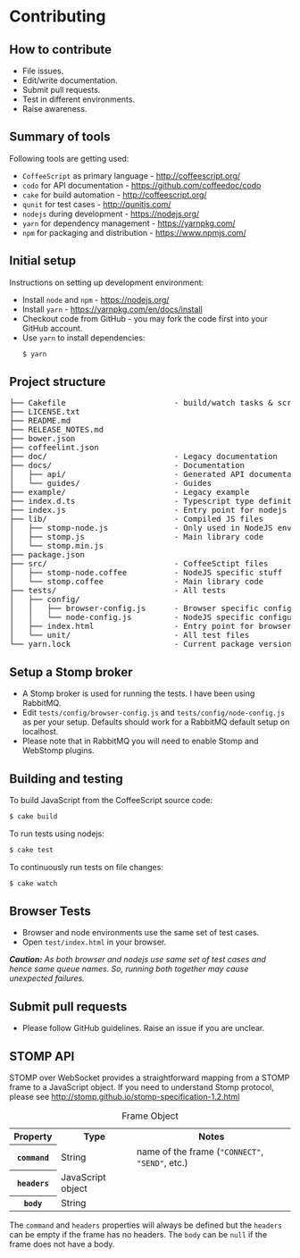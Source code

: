 # Contributing

## How to contribute

* File issues.
* Edit/write documentation.
* Submit pull requests.
* Test in different environments.
* Raise awareness.

## Summary of tools

Following tools are getting used:

* `CoffeeScript` as primary language - http://coffeescript.org/
* `codo` for API documentation - https://github.com/coffeedoc/codo
* `cake` for build automation - http://coffeescript.org/
* `qunit` for test cases - http://qunitjs.com/
* `nodejs` during development - https://nodejs.org/
* `yarn` for dependency management - https://yarnpkg.com/
* `npm` for packaging and distribution - https://www.npmjs.com/

## Initial setup

Instructions on setting up development environment:

* Install `node` and `npm` - https://nodejs.org/
* Install `yarn` - https://yarnpkg.com/en/docs/install
* Checkout code from GitHub - you may fork the code first into your GitHub account.
* Use `yarn` to install dependencies:
    ```bash
    $ yarn
    ```

## Project structure

<pre>
├── Cakefile                       - build/watch tasks & scripts
├── LICENSE.txt
├── README.md
├── RELEASE_NOTES.md
├── bower.json
├── coffeelint.json
├── doc/                           - Legacy documentation
├── docs/                          - Documentation
│   ├── api/                       - Generated API documentation
│   └── guides/                    - Guides
├── example/                       - Legacy example 
├── index.d.ts                     - Typescript type definitions
├── index.js                       - Entry point for nodejs
├── lib/                           - Compiled JS files
│   ├── stomp-node.js              - Only used in NodeJS environment
│   ├── stomp.js                   - Main library code
│   └── stomp.min.js
├── package.json
├── src/                           - CoffeeSctipt files
│   ├── stomp-node.coffee          - NodeJS specific stuff
│   └── stomp.coffee               - Main library code
├── tests/                         - All tests
│   ├── config/
│   │   ├── browser-config.js      - Browser specific configuration
│   │   └── node-config.js         - NodeJS specific configuration
│   ├── index.html                 - Entry point for browser tests
│   └── unit/                      - All test files
└── yarn.lock                      - Current package versions
</pre>

## Setup a Stomp broker

* A Stomp broker is used for running the tests. I have been using RabbitMQ.
* Edit `tests/config/browser-config.js` and `tests/config/node-config.js` as per
  your setup. Defaults should work for a RabbitMQ default setup on localhost.
* Please note that in RabbitMQ you will need to enable Stomp and WebStomp plugins.

## Building and testing

To build JavaScript from the CoffeeScript source code:

```bash
$ cake build
```

To run tests using nodejs:

```bash
$ cake test
```

To continuously run tests on file changes:

```bash
$ cake watch
```

## Browser Tests

* Browser and node environments use the same set of test cases.
* Open `test/index.html` in your browser.

_**Caution:** As both browser and nodejs use same set of test cases and hence same queue
names. So, running both together may cause unexpected failures._

## Submit pull requests

* Please follow GitHub guidelines. Raise an issue if you are unclear.

## STOMP API

STOMP over WebSocket provides a straightforward mapping from a STOMP frame 
to a JavaScript object. If you need to understand Stomp protocol,
please see http://stomp.github.io/stomp-specification-1.2.html
                                                                  
<table>
<caption>Frame Object</caption>
<tr><th>Property<th>Type<th>Notes
<tr><th><code>command</code><td>String<td>name of the frame (<code>"CONNECT"</code>, <code>"SEND"</code>, etc.)
<tr><th><code>headers</code><td>JavaScript object<td>
<tr><th><code>body</code><td>String<td>
</table>


The `command` and `headers` properties will always be defined but the `headers` 
can be empty if the frame has no headers. The `body` can be `null` if the frame 
does not have a body.
